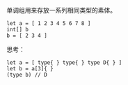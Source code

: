 单调组用来存放一系列相同类型的素体。

```
let a = [ 1 2 3 4 5 6 7 8 ]
int[] b
b = [ 2 3 4 ]
```









思考：

```
let a = [ type{ } type{ } type D{ } ]
let b = a[3]{ }
(type b) // D
```

